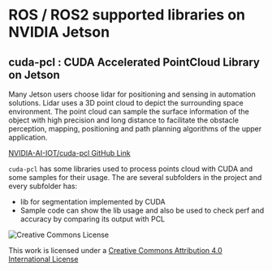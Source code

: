 # ROS / ROS2 supported libraries on NVIDIA Jetson

## cuda-pcl : CUDA Accelerated PointCloud Library on Jetson
Many Jetson users choose lidar for positioning and sensing in automation solutions. Lidar uses a 3D point cloud to depict the surrounding space environment. The point cloud can sample the surface information of the object with high precision and long distance to facilitate the obstacle perception, mapping, positioning and path planning algorithms of the upper application.

[NVIDIA-AI-IOT/cuda-pcl GitHub Link](https://github.com/NVIDIA-AI-IOT/cuda-pcl)

`cuda-pcl` has some libraries used to process points cloud with CUDA and some samples for their usage. The are several subfolders in the project and every subfolder has:
* lib for segmentation implemented by CUDA
* Sample code can show the lib usage and also be used to check perf and accuracy by comparing its output with PCL

![Creative Commons License](https://i.creativecommons.org/l/by/4.0/88x31.png)

This work is licensed under a [Creative Commons Attribution 4.0 International License](http://creativecommons.org/licenses/by/4.0/)

